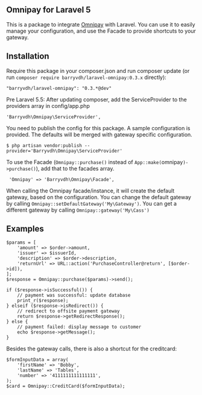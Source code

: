 ## Omnipay for Laravel 5

This is a package to integrate [Omnipay](https://github.com/omnipay/omnipay) with Laravel.
You can use it to easily manage your configuration, and use the Facade to provide shortcuts to your gateway.

## Installation

Require this package in your composer.json and run composer update (or run `composer require barryvdh/laravel-omnipay:0.3.x` directly):

    "barryvdh/laravel-omnipay": "0.3.*@dev"

Pre Laravel 5.5: After updating composer, add the ServiceProvider to the providers array in config/app.php

    'Barryvdh\Omnipay\ServiceProvider',

You need to publish the config for this package. A sample configuration is provided. The defaults will be merged with gateway specific configuration.

    $ php artisan vendor:publish --provider='Barryvdh\Omnipay\ServiceProvider'

To use the Facade (`Omnipay::purchase()` instead of `App::make(`omnipay`)->purchase()`), add that to the facades array.

     'Omnipay' => 'Barryvdh\Omnipay\Facade',

When calling the Omnipay facade/instance, it will create the default gateway, based on the configuration.
You can change the default gateway by calling `Omnipay::setDefaultGateway('My\Gateway')`.
You can get a different gateway by calling `Omnipay::gateway('My\Cass')`

## Examples

    $params = [
        'amount' => $order->amount,
        'issuer' => $issuerId,
        'description' => $order->description,
        'returnUrl' => URL::action('PurchaseController@return', [$order->id]),
    ];
    $response = Omnipay::purchase($params)->send();

    if ($response->isSuccessful()) {
        // payment was successful: update database
        print_r($response);
    } elseif ($response->isRedirect()) {
        // redirect to offsite payment gateway
        return $response->getRedirectResponse();
    } else {
        // payment failed: display message to customer
        echo $response->getMessage();
    }

Besides the gateway calls, there is also a shortcut for the creditcard:

    $formInputData = array(
        'firstName' => 'Bobby',
        'lastName' => 'Tables',
        'number' => '4111111111111111',
    );
    $card = Omnipay::CreditCard($formInputData);
